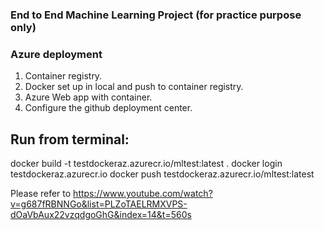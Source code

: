 ### End to End Machine Learning Project (for practice purpose only)
### Azure deployment 
1. Container registry.
2. Docker set up in local and push to container registry.
3. Azure Web app with container.
4. Configure the github deployment center. 


## Run from terminal:

docker build -t testdockeraz.azurecr.io/mltest:latest .
docker login testdockeraz.azurecr.io
docker push testdockeraz.azurecr.io/mltest:latest

Please refer to https://www.youtube.com/watch?v=g687fRBNNGo&list=PLZoTAELRMXVPS-dOaVbAux22vzqdgoGhG&index=14&t=560s
